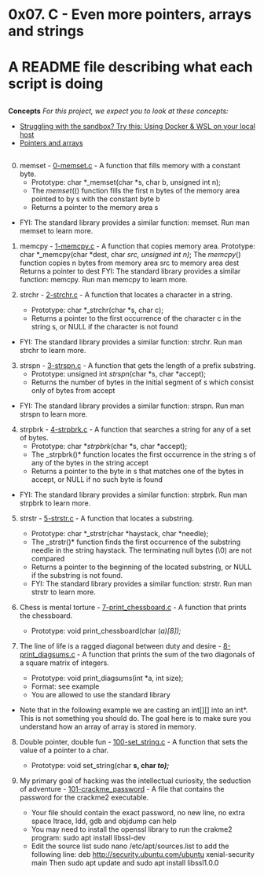 # 0x07. C - Even more pointers, arrays and strings

# A README file describing what each script is doing
##
**Concepts**
_For this project, we expect you to look at these concepts:_
 * [Struggling with the sandbox? Try this: Using Docker & WSL on your local host](https://intranet.alxswe.com/concepts/100039)
 * [Pointers and arrays](https://intranet.alxswe.com/concepts/60)
 ##
 

0. memset - [0-memset.c](./0-memset.c) - A function that fills memory with a constant byte.
	* Prototype: char *_memset(char *s, char b, unsigned int n);
	* The _memset_(() function fills the first n bytes of the memory area pointed to by s with the constant byte b
	* Returns a pointer to the memory area s
* FYI: The standard library provides a similar function: memset. Run man memset to learn more.

1. memcpy - [1-memcpy.c](./1-memcpy.c) - A function that copies memory area.
Prototype: char *_memcpy(char *dest, char *src, unsigned int n)*;
The _memcpy_() function copies n bytes from memory area src to memory area dest
Returns a pointer to dest
FYI: The standard library provides a similar function: memcpy. Run man memcpy to learn more.

2. strchr - [2-strchr.c](./2-strchr.c) - A function that locates a character in a string.
	* Prototype: char *_strchr(char *s, char c);
	* Returns a pointer to the first occurrence of the character c in the string s, or NULL if the character is not found
* FYI: The standard library provides a similar function: strchr. Run man strchr to learn more.

3. strspn - [3-strspn.c](./3-strspn.c) - A function that gets the length of a prefix substring.
	* Prototype: unsigned int _strspn_(char *s, char *accept);
	* Returns the number of bytes in the initial segment of s which consist only of bytes from accept
* FYI: The standard library provides a similar function: strspn. Run man strspn to learn more.

4. strpbrk - [4-strpbrk.c](./4-strpbrk.c) - A function that searches a string for any of a set of bytes.
	* Prototype: char *_strpbrk_(char *s, char *accept);
	* The _strpbrk()* function locates the first occurrence in the string s of any of the bytes in the string accept
	* Returns a pointer to the byte in s that matches one of the bytes in accept, or NULL if no such byte is found
* FYI: The standard library provides a similar function: strpbrk. Run man strpbrk to learn more.

5. strstr - [5-strstr.c](./5-strstr.c) - A function that locates a substring.
	* Prototype: char *_strstr(char *haystack, char *needle);
	* The _strstr()* function finds the first occurrence of the substring needle in the string haystack. The terminating null bytes (\0) are not compared
	* Returns a pointer to the beginning of the located substring, or NULL if the substring is not found.
	* FYI: The standard library provides a similar function: strstr. Run man strstr to learn more.

6. Chess is mental torture - [7-print_chessboard.c](./7-print_chessboard.c) - A function that prints the chessboard.
	* Prototype: void print_chessboard(char (*a)[8]);*

7. The line of life is a ragged diagonal between duty and desire - [8-print_diagsums.c](./8-print_diagsums.c) - A function that prints the sum of the two diagonals of a square matrix of integers.
	* Prototype: void print_diagsums(int *a, int size);
	* Format: see example
	* You are allowed to use the standard library
* Note that in the following example we are casting an int[][] into an int*. This is not something you should do. The goal here is to make sure you understand how an array of array is stored in memory.

8. Double pointer, double fun - [100-set_string.c](./100-set_string.c) - A function that sets the value of a pointer to a char.
	* Prototype: void set_string(char **s, char *to);***

9. My primary goal of hacking was the intellectual curiosity, the seduction of adventure - [101-crackme_password](./101-crackme_password) - A file that contains the password for the crackme2 executable.

	* Your file should contain the exact password, no new line, no extra space
ltrace, ldd, gdb and objdump can help
	* You may need to install the openssl library to run the crakme2 program: sudo apt install libssl-dev
	* Edit the source list sudo nano /etc/apt/sources.list to add the following line: deb http://security.ubuntu.com/ubuntu xenial-security main Then sudo apt update and sudo apt install libssl1.0.0 
